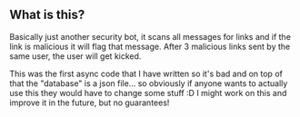 ## What is this?
Basically just another security bot, it scans all messages for links and if the link is malicious it will flag that message. After 3 malicious links sent by the same user, the user will get kicked.

This was the first async code that I have written so it's bad and on top of that the "database" is a json file... so obviously if anyone wants to actually use this they would have to change some stuff :D
I might work on this and improve it in the future, but no guarantees!
